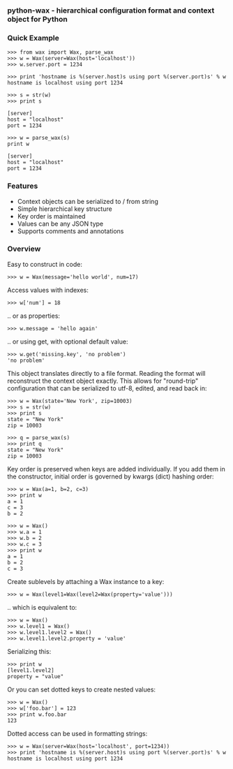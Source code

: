 ### python-wax - hierarchical configuration format and context object for Python

### Quick Example

    >>> from wax import Wax, parse_wax
    >>> w = Wax(server=Wax(host='localhost'))
    >>> w.server.port = 1234
    
    >>> print 'hostname is %(server.host)s using port %(server.port)s' % w
    hostname is localhost using port 1234
    
    >>> s = str(w)
    >>> print s
    
    [server]
    host = "localhost"
    port = 1234

    >>> w = parse_wax(s)
    print w
    
    [server]
    host = "localhost"
    port = 1234
    

### Features

 * Context objects can be serialized to / from string
 * Simple hierarchical key structure
 * Key order is maintained
 * Values can be any JSON type
 * Supports comments and annotations


### Overview

Easy to construct in code:

    >>> w = Wax(message='hello world', num=17)

Access values with indexes:

    >>> w['num'] = 18

.. or as properties:

    >>> w.message = 'hello again'

.. or using get, with optional default value:

    >>> w.get('missing.key', 'no problem')
    'no problem'

This object translates directly to a file format.  Reading the format will reconstruct the context
object exactly.  This allows for "round-trip" configuration that can be serialized to utf-8, edited,
and read back in:

    >>> w = Wax(state='New York', zip=10003)
    >>> s = str(w)
    >>> print s
    state = "New York"
    zip = 10003

    >>> q = parse_wax(s)
    >>> print q
    state = "New York"
    zip = 10003

Key order is preserved when keys are added individually.  If you add them in the constructor, 
initial order is governed by kwargs (dict) hashing order:

    >>> w = Wax(a=1, b=2, c=3)
    >>> print w
    a = 1
    c = 3
    b = 2

    >>> w = Wax()
    >>> w.a = 1
    >>> w.b = 2
    >>> w.c = 3
    >>> print w
    a = 1
    b = 2
    c = 3

Create sublevels by attaching a Wax instance to a key:

    >>> w = Wax(level1=Wax(level2=Wax(property='value')))

.. which is equivalent to:

    >>> w = Wax()
    >>> w.level1 = Wax()
    >>> w.level1.level2 = Wax()
    >>> w.level1.level2.property = 'value'

Serializing this:

    >>> print w
    [level1.level2]
    property = "value"


Or you can set dotted keys to create nested values:

    >>> w = Wax()
    >>> w['foo.bar'] = 123
    >>> print w.foo.bar
    123


Dotted access can be used in formatting strings:

    >>> w = Wax(server=Wax(host='localhost', port=1234))
    >>> print 'hostname is %(server.host)s using port %(server.port)s' % w
    hostname is localhost using port 1234


